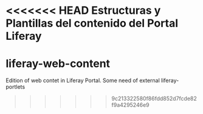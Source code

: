 <<<<<<< HEAD
Estructuras y Plantillas del contenido del Portal Liferay
=======
# liferay-web-content
Edition of web contet in Liferay Portal. Some need of external liferay-portlets
>>>>>>> 9c213322580f86fdd852d7fcde82f9a4295246e9
